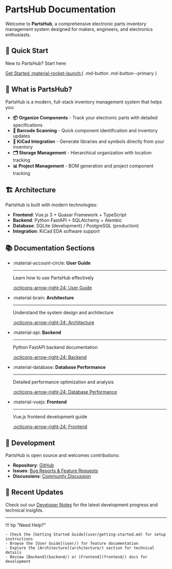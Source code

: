 # PartsHub Documentation

Welcome to **PartsHub**, a comprehensive electronic parts inventory management system designed for makers, engineers, and electronics enthusiasts.

## 🚀 Quick Start

New to PartsHub? Start here:

[Get Started :material-rocket-launch:](user/getting-started.md){ .md-button .md-button--primary }

## 🎯 What is PartsHub?

PartsHub is a modern, full-stack inventory management system that helps you:

- **📦 Organize Components** - Track your electronic parts with detailed specifications
- **📱 Barcode Scanning** - Quick component identification and inventory updates
- **🔌 KiCad Integration** - Generate libraries and symbols directly from your inventory
- **🗂️ Storage Management** - Hierarchical organization with location tracking
- **📊 Project Management** - BOM generation and project component tracking

## 🏗️ Architecture

PartsHub is built with modern technologies:

- **Frontend**: Vue.js 3 + Quasar Framework + TypeScript
- **Backend**: Python FastAPI + SQLAlchemy + Alembic
- **Database**: SQLite (development) / PostgreSQL (production)
- **Integration**: KiCad EDA software support

## 📚 Documentation Sections

<div class="grid cards" markdown>

-   :material-account-circle: __User Guide__

    ---

    Learn how to use PartsHub effectively

    [:octicons-arrow-right-24: User Guide](user/)

-   :material-brain: __Architecture__

    ---

    Understand the system design and architecture

    [:octicons-arrow-right-24: Architecture](architecture/)

-   :material-api: __Backend__

    ---

    Python FastAPI backend documentation

    [:octicons-arrow-right-24: Backend](backend/)

-   :material-database: __Database Performance__

    ---

    Detailed performance optimization and analysis

    [:octicons-arrow-right-24: Database Performance](database/performance/)

-   :material-vuejs: __Frontend__

    ---

    Vue.js frontend development guide

    [:octicons-arrow-right-24: Frontend](frontend/)

</div>

## 🔧 Development

PartsHub is open source and welcomes contributions:

- **Repository**: [GitHub](https://github.com/your-org/partshub)
- **Issues**: [Bug Reports & Feature Requests](https://github.com/your-org/partshub/issues)
- **Discussions**: [Community Discussion](https://github.com/your-org/partshub/discussions)

## 📝 Recent Updates

Check out our [Developer Notes](developer-notes.md) for the latest development progress and technical insights.

---

!!! tip "Need Help?"

    - Check the [Getting Started Guide](user/getting-started.md) for setup instructions
    - Browse the [User Guide](user/) for feature documentation
    - Explore the [Architecture](architecture/) section for technical details
    - Review [Backend](backend/) or [Frontend](frontend/) docs for development